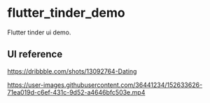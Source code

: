 # flutter_tinder_demo

Flutter tinder ui demo.

## UI reference
https://dribbble.com/shots/13092764-Dating

https://user-images.githubusercontent.com/36441234/152633626-71ea019d-c6ef-431c-9d52-a4646bfc503e.mp4
